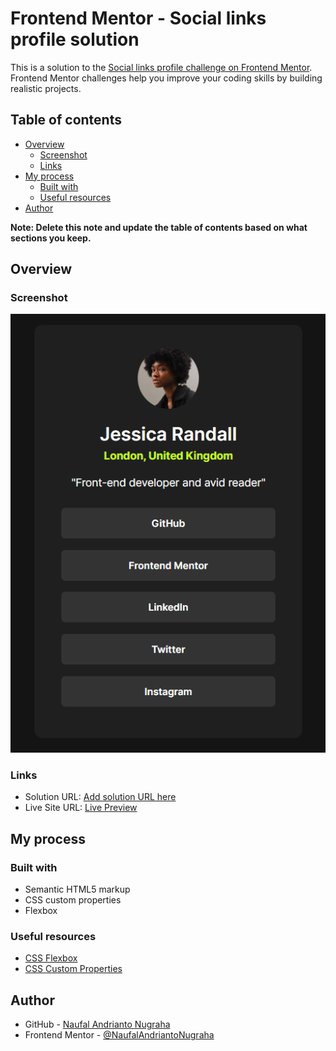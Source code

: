 # Frontend Mentor - Social links profile solution

This is a solution to the [Social links profile challenge on Frontend Mentor](https://www.frontendmentor.io/challenges/social-links-profile-UG32l9m6dQ). Frontend Mentor challenges help you improve your coding skills by building realistic projects.

## Table of contents

- [Overview](#overview)
  - [Screenshot](#screenshot)
  - [Links](#links)
- [My process](#my-process)
  - [Built with](#built-with)
  - [Useful resources](#useful-resources)
- [Author](#author)

**Note: Delete this note and update the table of contents based on what sections you keep.**

## Overview

### Screenshot

![Screenshot of social-link-profile card](./assets/images/Screenshot%202024-12-22%20190949.png)

### Links

- Solution URL: [Add solution URL here](https://your-solution-url.com)
- Live Site URL: [Live Preview](https://naufalandriantonugraha.github.io/qr-code-component-main/)

## My process

### Built with

- Semantic HTML5 markup
- CSS custom properties
- Flexbox

### Useful resources

- [CSS Flexbox](https://www.example.com)
- [CSS Custom Properties](https://www.example.com)

## Author

- GitHub - [Naufal Andrianto Nugraha](https://github.com/NaufalAndriantoNugraha)
- Frontend Mentor - [@NaufalAndriantoNugraha](https://www.frontendmentor.io/profile/NaufalAndriantoNugraha)
